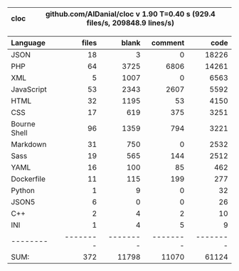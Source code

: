 
cloc|github.com/AlDanial/cloc v 1.90  T=0.40 s (929.4 files/s, 209848.9 lines/s)
--- | ---

Language|files|blank|comment|code
:-------|-------:|-------:|-------:|-------:
JSON|18|3|0|18226
PHP|64|3725|6806|14261
XML|5|1007|0|6563
JavaScript|53|2343|2607|5592
HTML|32|1195|53|4150
CSS|17|619|375|3251
Bourne Shell|96|1359|794|3221
Markdown|31|750|0|2532
Sass|19|565|144|2512
YAML|16|100|85|462
Dockerfile|11|115|199|277
Python|1|9|0|32
JSON5|6|0|0|26
C++|2|4|2|10
INI|1|4|5|9
--------|--------|--------|--------|--------
SUM:|372|11798|11070|61124
